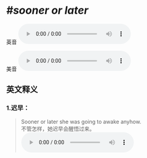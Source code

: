 # ***\#sooner or later*** 
英音
<audio src="./media/sooner or later1_AAC.aac" controls="controls"></audio>

美音
<audio src="./media/sooner or later2_AAC.aac" controls="controls"></audio>



  

英文释义
---
### 1.**迟早：**  

 > Sooner or later she was going to awake anyhow.  
 > 不管怎样，她迟早会醒悟过来。    
<audio src="./media/soon-7.aac" controls="controls"></audio>


